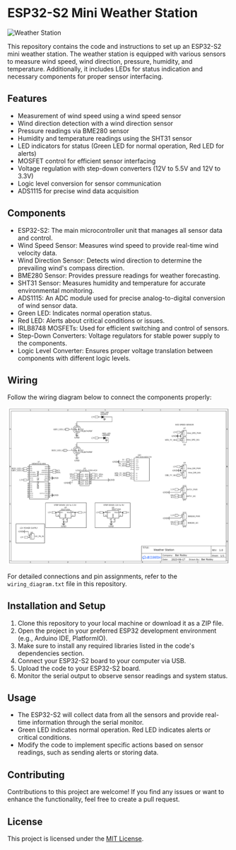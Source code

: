 # ESP32-S2 Mini Weather Station

![Weather Station](weather_station.jpg)

This repository contains the code and instructions to set up an ESP32-S2 mini weather station. The weather station is equipped with various sensors to measure wind speed, wind direction, pressure, humidity, and temperature. Additionally, it includes LEDs for status indication and necessary components for proper sensor interfacing.

## Features

- Measurement of wind speed using a wind speed sensor
- Wind direction detection with a wind direction sensor
- Pressure readings via BME280 sensor
- Humidity and temperature readings using the SHT31 sensor
- LED indicators for status (Green LED for normal operation, Red LED for alerts)
- MOSFET control for efficient sensor interfacing
- Voltage regulation with step-down converters (12V to 5.5V and 12V to 3.3V)
- Logic level conversion for sensor communication
- ADS1115 for precise wind data acquisition

## Components

- ESP32-S2: The main microcontroller unit that manages all sensor data and control.
- Wind Speed Sensor: Measures wind speed to provide real-time wind velocity data.
- Wind Direction Sensor: Detects wind direction to determine the prevailing wind's compass direction.
- BME280 Sensor: Provides pressure readings for weather forecasting.
- SHT31 Sensor: Measures humidity and temperature for accurate environmental monitoring.
- ADS1115: An ADC module used for precise analog-to-digital conversion of wind sensor data.
- Green LED: Indicates normal operation status.
- Red LED: Alerts about critical conditions or issues.
- IRLB8748 MOSFETs: Used for efficient switching and control of sensors.
- Step-Down Converters: Voltage regulators for stable power supply to the components.
- Logic Level Converter: Ensures proper voltage translation between components with different logic levels.

## Wiring

Follow the wiring diagram below to connect the components properly:

![Wiring Diagram](wiring_diagram.png)

For detailed connections and pin assignments, refer to the `wiring_diagram.txt` file in this repository.

## Installation and Setup

1. Clone this repository to your local machine or download it as a ZIP file.
2. Open the project in your preferred ESP32 development environment (e.g., Arduino IDE, PlatformIO).
3. Make sure to install any required libraries listed in the code's dependencies section.
4. Connect your ESP32-S2 board to your computer via USB.
5. Upload the code to your ESP32-S2 board.
6. Monitor the serial output to observe sensor readings and system status.

## Usage

- The ESP32-S2 will collect data from all the sensors and provide real-time information through the serial monitor.
- Green LED indicates normal operation. Red LED indicates alerts or critical conditions.
- Modify the code to implement specific actions based on sensor readings, such as sending alerts or storing data.

## Contributing

Contributions to this project are welcome! If you find any issues or want to enhance the functionality, feel free to create a pull request.

## License

This project is licensed under the [MIT License](LICENSE).
